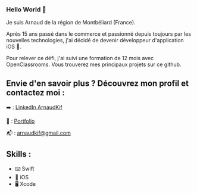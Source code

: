 ### Hello World 👋

Je suis Arnaud de la région de Montbéliard (France).

Après 15 ans passé dans le commerce et passionné depuis toujours par les nouvelles technologies, j'ai décidé de devenir développeur d'application iOS 📲.

Pour relever ce défi, j'ai suivi une formation de 12 mois avec OpenClassrooms. Vous trouverez mes principaux projets sur ce github. 

## Envie d'en savoir plus ? Découvrez mon profil et contactez moi :

➡️ : [LinkedIn ArnaudKif](https://www.linkedin.com/in/arnaud-kiefer/)

💼 : [Portfolio ](https://arnaudkif5.wixsite.com/portfolio)

📬 :  arnaudkif@gmail.com

## Skills : 
- ⌨️ Swift 
- 📱 iOS
- 🖥 Xcode

<!--
**ArnaudKif/ArnaudKif** is a ✨ _special_ ✨ repository because its `README.md` (this file) appears on your GitHub profile.

Here are some ideas to get you started:

- 🔭 I’m currently working on ...
- 🌱 I’m currently learning ...
- 👯 I’m looking to collaborate on ...
- 🤔 I’m looking for help with ...
- 💬 Ask me about ...
- 📫 How to reach me: ...
- 😄 Pronouns: ...
- ⚡ Fun fact: ...
-->

